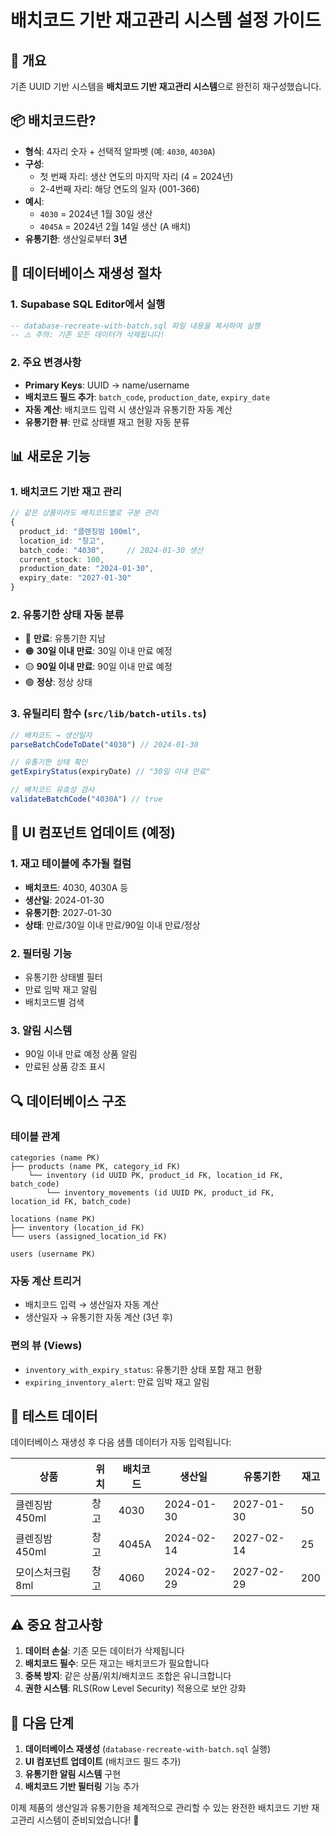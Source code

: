 # 배치코드 기반 재고관리 시스템 설정 가이드

## 🎯 개요
기존 UUID 기반 시스템을 **배치코드 기반 재고관리 시스템**으로 완전히 재구성했습니다.

## 📦 배치코드란?
- **형식**: 4자리 숫자 + 선택적 알파벳 (예: `4030`, `4030A`)
- **구성**:
  - 첫 번째 자리: 생산 연도의 마지막 자리 (4 = 2024년)
  - 2-4번째 자리: 해당 연도의 일자 (001-366)
- **예시**: 
  - `4030` = 2024년 1월 30일 생산
  - `4045A` = 2024년 2월 14일 생산 (A 배치)
- **유통기한**: 생산일로부터 **3년**

## 🔄 데이터베이스 재생성 절차

### 1. Supabase SQL Editor에서 실행
```sql
-- database-recreate-with-batch.sql 파일 내용을 복사하여 실행
-- ⚠️ 주의: 기존 모든 데이터가 삭제됩니다!
```

### 2. 주요 변경사항
- **Primary Keys**: UUID → name/username
- **배치코드 필드 추가**: `batch_code`, `production_date`, `expiry_date`
- **자동 계산**: 배치코드 입력 시 생산일과 유통기한 자동 계산
- **유통기한 뷰**: 만료 상태별 재고 현황 자동 분류

## 📊 새로운 기능

### 1. 배치코드 기반 재고 관리
```typescript
// 같은 상품이라도 배치코드별로 구분 관리
{
  product_id: "클렌징밤 100ml",
  location_id: "창고",
  batch_code: "4030",     // 2024-01-30 생산
  current_stock: 100,
  production_date: "2024-01-30",
  expiry_date: "2027-01-30"
}
```

### 2. 유통기한 상태 자동 분류
- 🔴 **만료**: 유통기한 지남
- 🟠 **30일 이내 만료**: 30일 이내 만료 예정
- 🟡 **90일 이내 만료**: 90일 이내 만료 예정
- 🟢 **정상**: 정상 상태

### 3. 유틸리티 함수 (`src/lib/batch-utils.ts`)
```typescript
// 배치코드 → 생산일자
parseBatchCodeToDate("4030") // 2024-01-30

// 유통기한 상태 확인
getExpiryStatus(expiryDate) // "30일 이내 만료"

// 배치코드 유효성 검사
validateBatchCode("4030A") // true
```

## 🎨 UI 컴포넌트 업데이트 (예정)

### 1. 재고 테이블에 추가될 컬럼
- **배치코드**: 4030, 4030A 등
- **생산일**: 2024-01-30
- **유통기한**: 2027-01-30
- **상태**: 만료/30일 이내 만료/90일 이내 만료/정상

### 2. 필터링 기능
- 유통기한 상태별 필터
- 만료 임박 재고 알림
- 배치코드별 검색

### 3. 알림 시스템
- 90일 이내 만료 예정 상품 알림
- 만료된 상품 강조 표시

## 🔍 데이터베이스 구조

### 테이블 관계
```
categories (name PK)
├── products (name PK, category_id FK)
    └── inventory (id UUID PK, product_id FK, location_id FK, batch_code)
        └── inventory_movements (id UUID PK, product_id FK, location_id FK, batch_code)

locations (name PK)
├── inventory (location_id FK)
└── users (assigned_location_id FK)

users (username PK)
```

### 자동 계산 트리거
- 배치코드 입력 → 생산일자 자동 계산
- 생산일자 → 유통기한 자동 계산 (3년 후)

### 편의 뷰 (Views)
- `inventory_with_expiry_status`: 유통기한 상태 포함 재고 현황
- `expiring_inventory_alert`: 만료 임박 재고 알림

## 🧪 테스트 데이터
데이터베이스 재생성 후 다음 샘플 데이터가 자동 입력됩니다:

| 상품 | 위치 | 배치코드 | 생산일 | 유통기한 | 재고 |
|------|------|----------|--------|----------|------|
| 클렌징밤 450ml | 창고 | 4030 | 2024-01-30 | 2027-01-30 | 50 |
| 클렌징밤 450ml | 창고 | 4045A | 2024-02-14 | 2027-02-14 | 25 |
| 모이스처크림 8ml | 창고 | 4060 | 2024-02-29 | 2027-02-29 | 200 |

## ⚠️ 중요 참고사항

1. **데이터 손실**: 기존 모든 데이터가 삭제됩니다
2. **배치코드 필수**: 모든 재고는 배치코드가 필요합니다
3. **중복 방지**: 같은 상품/위치/배치코드 조합은 유니크합니다
4. **권한 시스템**: RLS(Row Level Security) 적용으로 보안 강화

## 🚀 다음 단계

1. **데이터베이스 재생성** (`database-recreate-with-batch.sql` 실행)
2. **UI 컴포넌트 업데이트** (배치코드 필드 추가)
3. **유통기한 알림 시스템** 구현
4. **배치코드 기반 필터링** 기능 추가

이제 제품의 생산일과 유통기한을 체계적으로 관리할 수 있는 완전한 배치코드 기반 재고관리 시스템이 준비되었습니다! 🎉